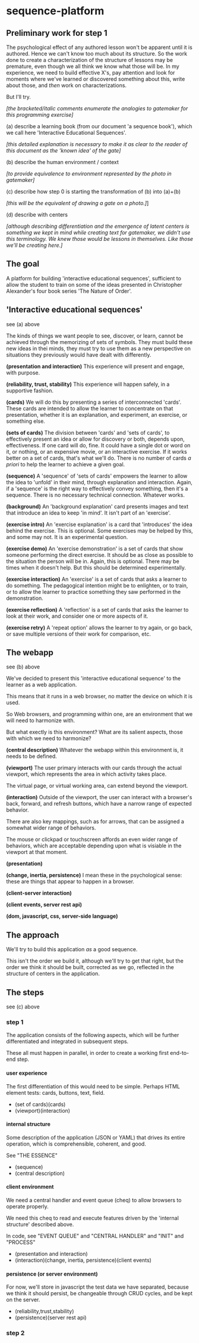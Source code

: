 # sequence-platform

## Preliminary work for step 1

The psychological effect of any authored lesson won't
be apparent until it is authored. Hence we can't know
too much about its structure. So the work done to 
create a characterization of the structure of lessons may
be premature, even though we all think we know what
those will be. In my experience, we need to build
effective X's, pay attention and look for moments 
where we've learned or discovered something about this, 
write about those, and *then* work on characterizations.

But I'll try.

*[the bracketed/italic comments enumerate the analogies to gatemaker for this programming exercise]*

(a) describe a learning book (from our document 'a sequence book'),
    which we call here 'Interactive Educational Sequences'.

*[this detailed explanation is necessary to make it as clear to the reader of this document 
as the 'known idea' of the gate]*

(b) describe the human environment / context 

*[to provide equivalence to environment represented by the photo in gatemaker]*

(c) describe how step 0 is starting the transformation of (b) into (a)+(b)

*[this will be the equivalent of drawing a gate on a photo.]*]

(d) describe with centers

*[although describing differentiation and the emergence of latent centers is something
we kept in mind while creating text for gatemaker, we didn't use this terminology.
We knew those would be lessons in themselves. Like those we'll be creating here.]*

## The goal

A platform for building 'interactive educational sequences',
sufficient to allow the student to train on some of the
ideas presented in Christopher Alexander's four book series
'The Nature of Order'.

## 'Interactive educational sequences'
see (a) above

The kinds of things we want people to see, discover, or learn,
cannot be achieved through the memorizing of sets of symbols.
They must build these new ideas in thei minds, they must try to
use them as a new perspective on situations they previously 
would have dealt with differently.

**(presentation and interaction)**
This experience will present and engage, with purpose.

**(reliability, trust, stability)**
This experience will happen safely, in a supportive fashion.

**(cards)**
We will do this by presenting a series of interconnected 'cards'.
These cards are intended to allow the learner to concentrate on
that presentation, whether it is an explanation, and experiment,
an exercise, or something else.

**(sets of cards)**
The division between 'cards' and 'sets of cards', to effectively
present an idea or allow for discovery or both, depends upon,
effectiveness. If one card will do, fine. It could have a single
dot or word on it, or nothing, or an expensive movie, or an 
interactive exercise. If it works better on a set of cards,
that's what we'll do. There is no number of cards *a priori* to
help the learner to achieve a given goal. 

**(sequence)**
A 'sequence' of 'sets of cards' empowers the learner to allow the idea
to 'unfold' in their mind, through explanation and interaction.
Again, if a 'sequence' is the right way to effectively convey
something, then it's a sequence. There is no necessary technical
connection. Whatever works.

**(background)**
An 'background explanation' card presents images and text that introduce
an idea to keep 'in mind'. It isn't part of an 'exercise'.

**(exercise intro)**
An 'exercise explanation' is a card that 'introduces' the idea behind the
exercise. This is optional. Some exercises may be helped by this,
and some may not. It is an experimental question.

**(exercise demo)**
An 'exercise demonstration' is a set of cards that show someone 
performing the direct exercise. It should be as close as possible
to the situation the person will be in. Again, this is optional.
There may be times when it doesn't help. But this should be
determined experimentally.

**(exercise interaction)**
An 'exercise' is a set of cards that asks a learner to do something.
The pedagogical intention might be to enlighten, or to train,
or to allow the learner to practice something they saw performed 
in the demonstration.

**(exercise reflection)**
A 'reflection' is a set of cards that asks the learner to look
at their work, and consider one or more aspects of it.

**(exercise retry)**
A 'repeat option' allows the learner to try again, or go back,
or save multiple versions of their work for comparison, etc.

## The webapp
see (b) above

We've decided to present this 'interactive educational sequence'
to the learner as a web application.

This means that it runs in a web browser, no matter the device on which it is used.

So Web browsers, and programming within one, are an environment that we will need
to harmonize with.

But what exectly is this environment? What are its salient aspects, those with which we need to harmonize?

**(central description)**
Whatever the webapp within this environment is, it needs to be defined.

**(viewport)**
The user primary interacts with our cards through the actual viewport, which represents the area in which activity takes place.

The virtual page, or virtual working area, can extend beyond the viewport.

**(interaction)**
Outside of the viewport, the user can interact with a browser's back, forward, and refresh buttons, which have a narrow range of expected behavior.

There are also key mappings, such as for arrows, that can be assigned a somewhat wider range of behaviors.

The mouse or clickpad or touchscreen affords an even wider range of behaviors, which are acceptable depending upon what is visiable
in the viewport at that moment.

**(presentation)**

**(change, inertia, persistence)**
I mean these in the psychological sense: these are things that appear to happen in a browser.

**(client-server interaction)**

**(client events, server rest api)**

**(dom, javascript, css, server-side language)**

## The approach

We'll try to build this application *as* a good sequence.

This isn't the order we build it, although we'll try to get that right,
but the order we think it should be built, corrected as we go, reflected
in the structure of centers in the application.

## The steps
see (c) above

### step 1

The application consists of the following aspects, which will
be further differentiated and integrated in subsequent steps.

These all must happen in parallel, in order to create a working
first end-to-end step.

#### user experience

The first differentiation of this would need to be simple.
Perhaps HTML element tests: cards, buttons, text, field.
* (set of cards)(cards)
* (viewport)(interaction)

#### internal structure

Some description of the application (JSON or YAML) that drives
its entire operation, which is comprehensible, coherent, and good.

See "THE ESSENCE"

* (sequence)
* (central description)

#### client environment

We need a central handler and event queue (cheq) to allow browsers
to operate properly.

We need this cheq to read and execute features driven by the 
'internal structure' described above.

In code, see "EVENT QUEUE" and "CENTRAL HANDLER" and "INIT" and "PROCESS"

* (presentation and interaction)
* (interaction)(change, inertia, persistence)(client events)

#### persistence (or server environment)

For now, we'll store in javascript the test data we have separated,
because we think it should persist, be changeable through CRUD cycles, 
and be kept on the server.

* (reliability,trust,stability)
* (persistence)(server rest api)


### step 2
